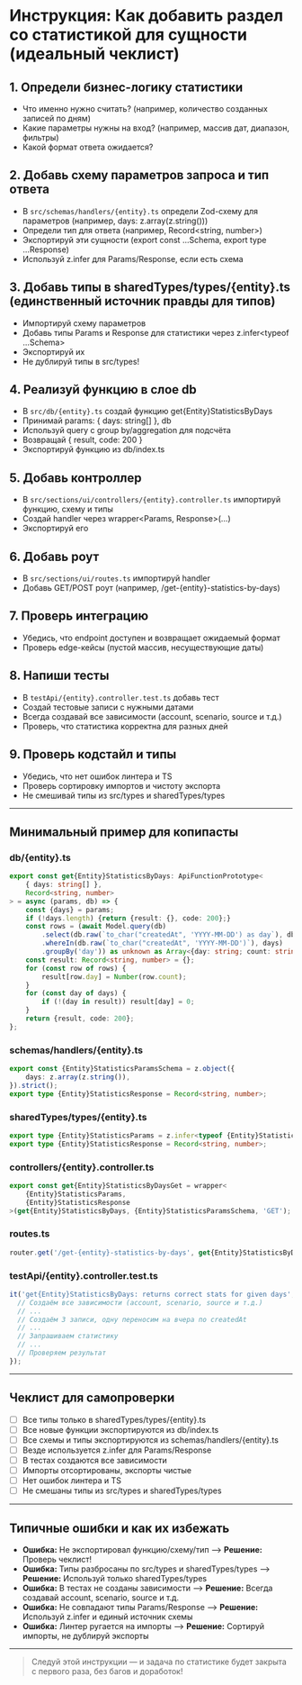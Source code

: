 # Инструкция: Как добавить раздел со статистикой для сущности (идеальный чеклист)

## 1. Определи бизнес-логику статистики

- Что именно нужно считать? (например, количество созданных записей по дням)
- Какие параметры нужны на вход? (например, массив дат, диапазон, фильтры)
- Какой формат ответа ожидается?

## 2. Добавь схему параметров запроса и тип ответа

- В `src/schemas/handlers/{entity}.ts` определи Zod-схему для параметров (например, days: z.array(z.string()))
- Определи тип для ответа (например, Record<string, number>)
- Экспортируй эти сущности (export const ...Schema, export type ...Response)
- Используй z.infer для Params/Response, если есть схема

## 3. Добавь типы в sharedTypes/types/{entity}.ts (единственный источник правды для типов)

- Импортируй схему параметров
- Добавь типы Params и Response для статистики через z.infer<typeof ...Schema>
- Экспортируй их
- Не дублируй типы в src/types!

## 4. Реализуй функцию в слое db

- В `src/db/{entity}.ts` создай функцию get{Entity}StatisticsByDays
- Принимай params: { days: string[] }, db
- Используй query с group by/aggregation для подсчёта
- Возвращай { result, code: 200 }
- Экспортируй функцию из db/index.ts

## 5. Добавь контроллер

- В `src/sections/ui/controllers/{entity}.controller.ts` импортируй функцию, схему и типы
- Создай handler через wrapper<Params, Response>(...)
- Экспортируй его

## 6. Добавь роут

- В `src/sections/ui/routes.ts` импортируй handler
- Добавь GET/POST роут (например, /get-{entity}-statistics-by-days)

## 7. Проверь интеграцию

- Убедись, что endpoint доступен и возвращает ожидаемый формат
- Проверь edge-кейсы (пустой массив, несуществующие даты)

## 8. Напиши тесты

- В `testApi/{entity}.controller.test.ts` добавь тест
- Создай тестовые записи с нужными датами
- Всегда создавай все зависимости (account, scenario, source и т.д.)
- Проверь, что статистика корректна для разных дней

## 9. Проверь кодстайл и типы

- Убедись, что нет ошибок линтера и TS
- Проверь сортировку импортов и чистоту экспорта
- Не смешивай типы из src/types и sharedTypes/types

---

## Минимальный пример для копипасты

### db/{entity}.ts

```ts
export const get{Entity}StatisticsByDays: ApiFunctionPrototype<
    { days: string[] },
    Record<string, number>
> = async (params, db) => {
    const {days} = params;
    if (!days.length) {return {result: {}, code: 200};}
    const rows = (await Model.query(db)
        .select(db.raw(`to_char("createdAt", 'YYYY-MM-DD') as day`), db.raw('count(*) as count'))
        .whereIn(db.raw(`to_char("createdAt", 'YYYY-MM-DD')`), days)
        .groupBy('day')) as unknown as Array<{day: string; count: string | number}>;
    const result: Record<string, number> = {};
    for (const row of rows) {
        result[row.day] = Number(row.count);
    }
    for (const day of days) {
        if (!(day in result)) result[day] = 0;
    }
    return {result, code: 200};
};
```

### schemas/handlers/{entity}.ts

```ts
export const {Entity}StatisticsParamsSchema = z.object({
    days: z.array(z.string()),
}).strict();
export type {Entity}StatisticsResponse = Record<string, number>;
```

### sharedTypes/types/{entity}.ts

```ts
export type {Entity}StatisticsParams = z.infer<typeof {Entity}StatisticsParamsSchema>;
export type {Entity}StatisticsResponse = Record<string, number>;
```

### controllers/{entity}.controller.ts

```ts
export const get{Entity}StatisticsByDaysGet = wrapper<
    {Entity}StatisticsParams,
    {Entity}StatisticsResponse
>(get{Entity}StatisticsByDays, {Entity}StatisticsParamsSchema, 'GET');
```

### routes.ts

```ts
router.get('/get-{entity}-statistics-by-days', get{Entity}StatisticsByDaysGet);
```

### testApi/{entity}.controller.test.ts

```ts
it('get{Entity}StatisticsByDays: returns correct stats for given days', async () => {
  // Создаём все зависимости (account, scenario, source и т.д.)
  // ...
  // Создаём 3 записи, одну переносим на вчера по createdAt
  // ...
  // Запрашиваем статистику
  // ...
  // Проверяем результат
});
```

---

## Чеклист для самопроверки

- [ ] Все типы только в sharedTypes/types/{entity}.ts
- [ ] Все новые функции экспортируются из db/index.ts
- [ ] Все схемы и типы экспортируются из schemas/handlers/{entity}.ts
- [ ] Везде используется z.infer для Params/Response
- [ ] В тестах создаются все зависимости
- [ ] Импорты отсортированы, экспорты чистые
- [ ] Нет ошибок линтера и TS
- [ ] Не смешаны типы из src/types и sharedTypes/types

---

## Типичные ошибки и как их избежать

- **Ошибка:** Не экспортировал функцию/схему/тип —> **Решение:** Проверь чеклист!
- **Ошибка:** Типы разбросаны по src/types и sharedTypes/types —> **Решение:** Используй только sharedTypes/types
- **Ошибка:** В тестах не созданы зависимости —> **Решение:** Всегда создавай account, scenario, source и т.д.
- **Ошибка:** Не совпадают типы Params/Response —> **Решение:** Используй z.infer и единый источник схемы
- **Ошибка:** Линтер ругается на импорты —> **Решение:** Сортируй импорты, не дублируй экспорты

---

> Следуй этой инструкции — и задача по статистике будет закрыта с первого раза, без багов и доработок!
